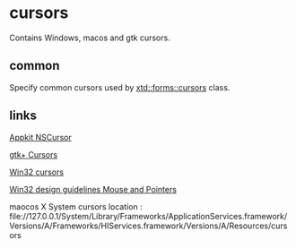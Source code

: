 # cursors

Contains Windows, macos and gtk cursors.

## common

Specify common cursors used by [xtd::forms::cursors](https://github.com/gammasoft71/xtd_forms) class.

## links

[Appkit NSCursor](https://developer.apple.com/documentation/appkit/nscursor)

[gtk+ Cursors](https://developer.gnome.org/gdk3/stable/gdk3-Cursors.html)

[Win32 cursors](https://docs.microsoft.com/en-us/windows/win32/api/winuser/nf-winuser-loadcursora)

[Win32 design guidelines Mouse and Pointers](https://docs.microsoft.com/en-us/windows/win32/uxguide/inter-mouse)

maocos X System cursors location : file://127.0.0.1/System/Library/Frameworks/ApplicationServices.framework/Versions/A/Frameworks/HIServices.framework/Versions/A/Resources/cursors
